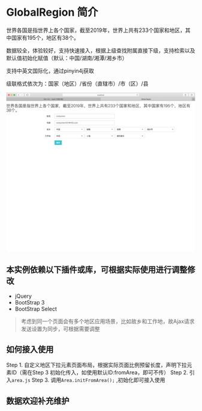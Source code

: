 # GlobalRegion 简介

世界各国是指世界上各个国家，截至2019年，世界上共有233个国家和地区，其中国家有195个，地区有38个。

数据较全，体验较好，支持快速接入，根据上级查找附属直接下级，支持检索以及默认值初始化赋值（默认：中国/湖南/湘潭/湘乡市）

支持中英文国际化，通过pinyin4j获取

级联格式依次为：国家（地区）/省份（直辖市）/市（区）/县

![image-area](img/global_area.png)

## 本实例依赖以下插件或库，可根据实际使用进行调整修改
* jQuery
* BootStrap 3
* BootStrap Select
> 考虑到同一个页面会有多个地区应用场景，比如故乡和工作地，故Ajax请求发送设置为同步，可根据需要调整

## 如何接入使用
Step 1. 自定义地区下拉元素页面布局，根据实际页面比例预留长度，声明下拉元素ID（需在Step 3 初始化传入，如使用默认ID:fromArea，即可不传）
Step 2. 引入`area.js`
Step 3. 调用```Area.initFromArea();``` ,初始化即可接入使用

## 数据欢迎补充维护
